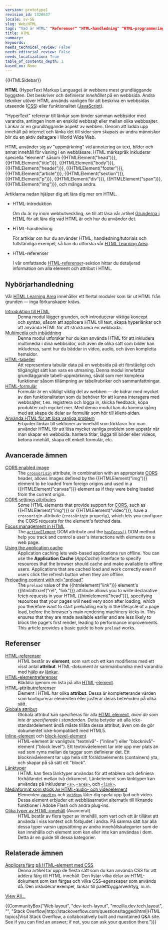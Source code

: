 ```yaml
---
version: prototype1
revision_id: 1326637
locale: sv-SE
slug: Web/HTML
tags: "Vad är HTML" "Referenser" "HTML-handledning" "HTML-programmering"
title: HTML
summary: 
keywords: 
needs_technical_review: False
needs_editorial_review: False
needs_localization: True
table_of_contents_depth: 1
based_on: None
---
```

<div>{{HTMLSidebar}}</div>

<p class="summary"><span class="seoSummary"><strong>HTML</strong> (HyperText Markup Language) är webbens mest grundläggande byggsten.&nbsp;Det beskriver och definierar <em>innehållet</em>&nbsp;på en webbsida.&nbsp;Andra tekniker utöver HTML används vanligen för att beskriva en webbsidas utseende&nbsp;(<a href="/en-US/docs/Web/CSS">CSS</a>) eller&nbsp;funktionalitet (<a href="/en-US/docs/Web/JavaScript">JavaScript</a>).</span></p>

<p>"HyperText" refererar till länkar som binder samman&nbsp;webbsidor med varandra, antingen inom en enskild webbsajt eller mellan olika webbsajter. Länkar är en grundläggande aspekt av webben. Genom att ladda upp innehåll på internet och länka det till sidor som skapats av andra människor blir du en aktiv deltagare i World Wide Web.</p>

<p>HTML använder sig av "uppmärkning" vid&nbsp;annotering av text, bilder och annat innehåll&nbsp;för visning i en webbläsare.&nbsp;HTML märkspråk inkluderar speciella "element" såsom&nbsp;{{HTMLElement("head")}}, {{HTMLElement("title")}}, {{HTMLElement("body")}}, {{HTMLElement("header")}}, {{HTMLElement("footer")}}, {{HTMLElement("article")}}, {{HTMLElement("section")}}, {{HTMLElement("p")}}, {{HTMLElement("div")}}, {{HTMLElement("span")}}, {{HTMLElement("img")}}, och många andra.</p>

<p>Artiklarna nedan hjälper dig att lära dig mer om HTML.</p>

<section class="cleared" id="sect1">
<ul class="card-grid">
 <li><span>HTML-introduktion</span>

  <p>Om du är ny inom webbutveckling, se till att läsa vår artikel <a href="/en-US/docs/Learn/Getting_started_with_the_web/HTML_basics">Grunderna i HTML</a>&nbsp;för att lära dig vad HTML är och hur du använder det.</p>
 </li>
 <li><span>HTML-handledning</span>
  <p>För artiklar&nbsp;om hur du använder HTML, handledning/tutorials och fullständiga exempel, så kan du utforska vår&nbsp;<a href="/en-US/docs/Learn/HTML">HTML Learning Area</a>.</p>
 </li>
 <li><span>HTML-referenser</span>
  <p>I vår omfattande <a href="/en-US/docs/Web/HTML/Reference">HTML-referenser</a>-sektion hittar du detaljerad information om alla element och attribut i HTML.</p>
 </li>
</ul>

<div class="row topicpage-table">
<div class="section">
<h2 class="Tools" id="Tools" name="Tools">Nybörjarhandledning</h2>

<p>Vår&nbsp;<a href="/en-US/docs/Learn/HTML">HTML Learning Area</a>&nbsp;innehåller ett flertal moduler som lär ut HTML från grunden&nbsp;— inga förkunskaper krävs.</p>

<dl>
 <dt><a href="/en-US/docs/Learn/HTML/Introduction_to_HTML">Introduktion till&nbsp;HTML</a></dt>
 <dd>Denna modul lägger grunden, och introducerar&nbsp;viktiga koncept och&nbsp;syntax, såsom att&nbsp;applicera HTML till&nbsp;text, skapa&nbsp;hyperlänkar och att använda&nbsp;HTML för att strukturera en webbsida.</dd>
 <dt><a href="/en-US/docs/Learn/HTML/Multimedia_and_embedding">Multimedia och inbäddning</a></dt>
 <dd>Denna modul utforskar hur du kan använda HTML för att inkludera multimedia i dina webbsidor, och även de olika sätt som bilder kan inkluderas, samt hur du bäddar in video, audio, och även kompletta hemsidor.</dd>
 <dt><a href="/en-US/docs/Learn/HTML/Tables">HTML-tabeller</a></dt>
 <dd>Att representera tabulär data på en webbsida på ett förståeligt och tillgängligt sätt kan vara en utmaning. Denna modul innefattar grundläggande tabell-uppmärkning, såväl som mer komplexa funktioner såsom tillämpning av tabellrubriker och sammanfattningar.</dd>
 <dt><a href="/en-US/docs/Learn/HTML/Forms">HTML-formulär</a></dt>
 <dd>Formulär&nbsp;är en väldigt viktig del av webben — de bidrar med mycket av den funktionaliteten som du behöver för att kunna interagera med webbsajter, t.ex. registrera&nbsp;och logga in, skicka feedback, köpa produkter och mycket mer.&nbsp;Med denna modul kan du komma igång med att skapa de delar av formulär som hör till klient-sidan.</dd>
 <dt><a href="https://developer.mozilla.org/en-US/docs/Learn/HTML/Howto">Använda&nbsp;HTML för att lösa vanliga problem</a></dt>
 <dd>Erbjuder länkar till sektioner av innehåll som förklarar hur man använder HTML för att lösa mycket vanliga problem som uppstår när man skapar en webbsida: hantera titlar, lägga till bilder eller videos, betona innehåll, skapa ett enkelt formulär, etc.</dd>
</dl>

<h2 id="Avancerade_ämnen">Avancerade ämnen</h2>

<dl>
 <dt class="landingPageList"><a href="/en-US/docs/Web/HTML/CORS_enabled_image">CORS enabled image</a></dt>
 <dd class="landingPageList">The&nbsp;<code><a href="/en-US/docs/Web/HTML/Element/img#attr-crossorigin">crossorigin</a></code> attribute, in combination with an appropriate <a class="glossaryLink" href="/en-US/docs/Glossary/CORS">CORS</a> header, allows images defined by the {{HTMLElement("img")}} element to be loaded from foreign origins and used in a {{HTMLElement("canvas")}} element as if they were being loaded from the current origin.</dd>
 <dt class="landingPageList"><a href="/en-US/docs/Web/HTML/CORS_settings_attributes">CORS settings attributes</a></dt>
 <dd class="landingPageList">Some HTML elements that provide support for <a href="/en-US/docs/HTTP/Access_control_CORS">CORS</a>, such as {{HTMLElement("img")}} or {{HTMLElement("video")}}, have a <code>crossorigin</code> attribute (<code>crossOrigin</code> property), which lets you configure the CORS requests for the element's fetched data.</dd>
 <dt class="landingPageList"><a href="/en-US/docs/Web/HTML/Focus_management_in_HTML">Focus management in HTML</a></dt>
 <dd class="landingPageList">The <code><a href="/en-US/docs/Web/API/Document/activeElement">activeElement</a></code> DOM attribute and the <code><a href="/en-US/docs/Web/API/Document/hasFocus">hasFocus()</a></code> DOM method help you track and control a user's interactions with elements on a web page.</dd>
 <dt class="landingPageList"><a href="/en-US/docs/Web/HTML/Using_the_application_cache">Using the application cache</a></dt>
 <dd class="landingPageList">Application caching&nbsp;lets web-based applications run offline. You can use the <strong>Application Cache</strong> (<em>AppCache</em>) interface to specify resources that the browser should cache and make available to offline users. Applications that are cached load and work correctly even if users click the refresh button when they are offline.</dd>
 <dt class="landingPageList"><a href="https://developer.mozilla.org/en-US/docs/Web/HTML/Preloading_content">Preloading content with rel="preload"</a></dt>
 <dd class="landingPageList">The <code>preload</code> value of the {{htmlelement("link")}} element's {{htmlattrxref("rel", "link")}} attribute allows you to write declarative fetch requests in your HTML {{htmlelement("head")}}, specifying resources that your pages will need very soon after loading, which you therefore want to start preloading early in the lifecycle of a page load, before the browser's main rendering machinery kicks in. This ensures that they are made available earlier and are less likely to block the page's first render, leading to performance improvements. This article provides a basic guide to how <code>preload</code> works.</dd>
</dl>
</div>

<div class="section">
<h2 class="Documentation" id="Referenser">Referenser</h2>

<dl>
 <dt class="landingPageList"><a href="/en-US/docs/Web/HTML/Reference">HTML-referenser</a></dt>
 <dd class="landingPageList">HTML består av&nbsp;<strong>element</strong>, som vart och ett kan modifieras med ett visst&nbsp;antal&nbsp;<strong>attribut</strong>. HTML-dokument&nbsp;är sammanbundna med varandra med hjälp av <a href="/en-US/docs/Web/HTML/Link_types">länkar</a>.</dd>
 <dt class="landingPageList"><a href="/en-US/docs/Web/HTML/Element">HTML-elementreferenser</a></dt>
 <dd class="landingPageList">Bläddra igenom en lista på alla <a class="glossaryLink" href="/en-US/docs/Glossary/HTML">HTML</a>-<a class="glossaryLink" href="/en-US/docs/Glossary/Element">element</a>.</dd>
 <dt class="landingPageList"><a href="/en-US/docs/Web/HTML/Attributes">HTML-attributreferenser</a></dt>
 <dd class="landingPageList">Element&nbsp;i&nbsp;HTML har&nbsp;olika&nbsp;<strong>attribut</strong>. Dessa är kompletterande värden som konfigurerar elementen eller justerar deras beteenden på olika sätt.</dd>
 <dt class="landingPageList"><a href="/en-US/docs/Web/HTML/Global_attributes">Globala attribut</a></dt>
 <dd class="landingPageList">Globala attribut&nbsp;kan specifieras för alla <a href="/en-US/docs/Web/HTML/Element">HTML element</a>, <em>även de som inte är specifierade i standarden</em>. Detta betyder att alla&nbsp;icke-standardelement ändå måste tillåta dessa attribut, även om de&nbsp;gör dokumentet icke-kompatibelt med HTML5.</dd>
 <dt class="landingPageList"><a href="/en-US/docs/Web/HTML/Inline_elements">Inline-element</a>&nbsp;och&nbsp;<a href="/en-US/docs/Web/HTML/Block-level_elements">block-level-element</a></dt>
 <dd class="landingPageList">HTML-element är vanligtvis "textnivå"- ("inline") eller&nbsp;"blocknivå"-element ("block level"). Ett textnivåelement tar inte upp mer plats än vad som ryms mellan de taggar som definierar det. Ett blocknivåelement tar upp hela sitt föräldraelements (containers) yta, och skapar på så sätt ett "block".</dd>
 <dt class="landingPageList"><a href="/en-US/docs/Web/HTML/Link_types">Länktyper</a></dt>
 <dd class="landingPageList">I&nbsp;HTML kan flera länktyper användas för att etablera och definiera förhållandet mellan två dokument.&nbsp;Länkelement som&nbsp;länktyper kan användas på inkluderar <a href="/en-US/docs/Web/HTML/Element/a"><code>&lt;a&gt;</code></a>, <a href="/en-US/docs/Web/HTML/Element/area"><code>&lt;area&gt;</code></a>, och&nbsp;<a href="/en-US/docs/Web/HTML/Element/link"><code>&lt;link&gt;</code></a>.</dd>
 <dt class="landingPageList"><a href="/en-US/docs/Web/HTML/Supported_media_formats">Mediaformat&nbsp;som stöds av HTML-audio- och videoelement</a></dt>
 <dd class="landingPageList">Elementen&nbsp;<a href="/en-US/docs/Web/HTML/Element/audio"><code>&lt;audio&gt;</code></a>&nbsp;och&nbsp;<a href="/en-US/docs/Web/HTML/Element/video"><code>&lt;video&gt;</code></a>&nbsp;låter dig spela upp ljud&nbsp;och video. Dessa element&nbsp;erbjuder ett webbläsarnativt alternativ till liknande funktioner i Adobe Flash och andra plug-ins.</dd>
 <dt class="landingPageList"><a href="/en-US/docs/Web/HTML/Kinds_of_HTML_content">Olika typer av HTML-innehåll</a>&nbsp;(Avancerat)</dt>
 <dd class="landingPageList">HTML består av flera typer av innehåll, som vart och ett är tillåtet att använda i viss kontext och förbjudet i andra. På samma sätt har alla dessa typer&nbsp;varsin&nbsp;uppsättning av andra innehållskategorier som de kan innehålla och element som kan eller inte&nbsp;kan användas i dem. Detta är en guide till dessa kategorier.</dd>
</dl>

<h2 class="landingPageList" id="Relaterade_ämnen">Relaterade&nbsp;ämnen</h2>

<dl>
 <dt><a href="/en-US/docs/Web/HTML/Applying_color">Applicera färg på&nbsp;HTML-element&nbsp;med CSS</a></dt>
 <dd>Denna artikel tar upp de flesta sätt som du kan använda CSS för att addera färg till HTML-innehåll. Den listar vilka delar av HTML-dokument som kan färgas och vilka CSS-egenskaper som används då. Den inkluderar exempel, länkar till palettbyggarverktyg, m.m.</dd>
</dl>
</div>
</div>
<span class="alllinks"><a href="/en-US/docs/tag/HTML">View All...</a></span>

<p>{{CommunityBox("Web layout", "dev-tech-layout", "mozilla.dev.tech.layout", "", "Stack Overflow|http://stackoverflow.com/questions/tagged/html|HTML topics|Visit Stack Overflow, a collaboratively built and maintained Q&amp;A site. See if you can find an answer; if not, you can ask your question there.")}}</p>
</section>

